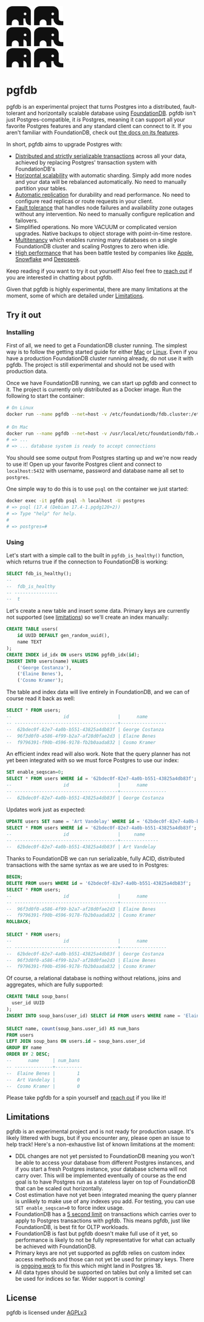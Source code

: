 <picture>
  <source media="(prefers-color-scheme: dark)" srcset="/assets/elephants.png">
  <img alt="pgfdb" src="/assets/elephants-dark.png" width="150">
</picture>

# pgfdb

pgfdb is an experimental project that turns Postgres into a distributed, fault-tolerant and horizontally scalable database using [FoundationDB](https://www.foundationdb.org). pgfdb isn't just Postgres-compatible, it _is_ Postgres, meaning it can support all your favorite Postgres features and any standard client can connect to it. If you aren't familiar with FoundationDB, check out [the docs on its features](https://apple.github.io/foundationdb/features.html).

In short, pgfdb aims to upgrade Postgres with:

- [Distributed and strictly serializable transactions](https://apple.github.io/foundationdb/features.html#acid-transactions) across all your data, achieved by replacing Postgres' transaction system with FoundationDB's
- [Horizontal scalability](https://apple.github.io/foundationdb/scalability.html) with automatic sharding. Simply add more nodes and your data will be rebalanced automatically. No need to manually partition your tables.
- [Automatic replication](https://apple.github.io/foundationdb/features.html#replicated-storage) for durability and read performance. No need to configure read replicas or route requests in your client.
- [Fault tolerance](https://apple.github.io/foundationdb/fault-tolerance.html) that handles node failures and availability zone outages without any intervention. No need to manually configure replication and failovers.
- Simplified operations. No more VACUUM or complicated version upgrades. Native backups to object storage with point-in-time restore.
- [Multitenancy](https://apple.github.io/foundationdb/tenants.html) which enables running many databases on a single FoundationDB cluster and scaling Postgres to zero when idle.
- [High performance](https://apple.github.io/foundationdb/performance.html) that has been battle tested by companies like [Apple](https://arxiv.org/abs/1901.04452), [Snowflake](https://www.snowflake.com/en/blog/how-foundationdb-powers-snowflake-metadata-forward/) and [Deepseek](https://github.com/deepseek-ai/3FS).

Keep reading if you want to try it out yourself! Also feel free to [reach out](mailto:fabian@flapplabs.se) if you are interested in chatting about pgfdb.

Given that pgfdb is highly experimental, there are many limitations at the moment, some of which are detailed under [Limitations](#limitations).

## Try it out

### Installing

First of all, we need to get a FoundationDB cluster running. The simplest way is to follow the getting started guide for either [Mac](https://apple.github.io/foundationdb/getting-started-mac.html) or [Linux](https://apple.github.io/foundationdb/getting-started-linux.html). Even if you have a production FoundationDB cluster running already, do not use it with pgfdb. The project is still experimental and should not be used with production data.

Once we have FoundationDB running, we can start up pgfdb and connect to it. The project is currently only distributed as a Docker image. Run the following to start the container:

```sh
# On Linux
docker run --name pgfdb --net=host -v /etc/foundationdb/fdb.cluster:/etc/foundationdb/fdb.cluster -e POSTGRES_PASSWORD=postgres ghcr.io/fabianlindfors/pgfdb

# On Mac
docker run --name pgfdb --net=host -v /usr/local/etc/foundationdb/fdb.cluster:/etc/foundationdb/fdb.cluster -e POSTGRES_PASSWORD=postgres ghcr.io/fabianlindfors/pgfdb
# => ...
# => ... database system is ready to accept connections
```

You should see some output from Postgres starting up and we're now ready to use it! Open up your favorite Postgres client and connect to `localhost:5432` with username, password and database name all set to `postgres`.

One simple way to do this is to use `psql` on the container we just started:

```sh
docker exec -it pgfdb psql -h localhost -U postgres
# => psql (17.4 (Debian 17.4-1.pgdg120+2))
# => Type "help" for help.
#
# => postgres=#
```

### Using

Let's start with a simple call to the built in `pgfdb_is_healthy()` function, which returns true if the connection to FoundationDB is working:

```sql
SELECT fdb_is_healthy();
--
--  fdb_is_healthy
-- ----------------
--  t
```

Let's create a new table and insert some data. Primary keys are currently not supported (see [limitations](#limitations)) so we'll create an index manually:

```sql
CREATE TABLE users(
    id UUID DEFAULT gen_random_uuid(),
    name TEXT
);
CREATE INDEX id_idx ON users USING pgfdb_idx(id);
INSERT INTO users(name) VALUES
    ('George Costanza'),
    ('Elaine Benes'),
    ('Cosmo Kramer');
```

The table and index data will live entirely in FoundationDB, and we can of course read it back as well:

```sql
SELECT * FROM users;
--                   id                  |      name
-- --------------------------------------+-----------------
--  62bdec0f-82e7-4a0b-b551-43825a4db83f | George Costanza
--  96f3d0f0-a586-4f99-b2a7-af28d0fae2d3 | Elaine Benes
--  f9796391-f90b-4596-9178-fb2b0aada832 | Cosmo Kramer
```

An efficient index read will also work. Note that the query planner has not yet been integrated with so we must force Postgres to use our index:

```sql
SET enable_seqscan=0;
SELECT * FROM users WHERE id = '62bdec0f-82e7-4a0b-b551-43825a4db83f';
--                   id                  |      name
-- --------------------------------------+-----------------
--  62bdec0f-82e7-4a0b-b551-43825a4db83f | George Costanza
```

Updates work just as expected:

```sql
UPDATE users SET name = 'Art Vandelay' WHERE id = '62bdec0f-82e7-4a0b-b551-43825a4db83f';
SELECT * FROM users WHERE id = '62bdec0f-82e7-4a0b-b551-43825a4db83f';
--                   id                  |     name
-- --------------------------------------+--------------
--  62bdec0f-82e7-4a0b-b551-43825a4db83f | Art Vandelay
```

Thanks to FoundationDB we can run serializable, fully ACID, distributed transactions with the same syntax as we are used to in Postgres:

```sql
BEGIN;
DELETE FROM users WHERE id = '62bdec0f-82e7-4a0b-b551-43825a4db83f';
SELECT * FROM users;
--                   id                  |      name
-- --------------------------------------+-----------------
--  96f3d0f0-a586-4f99-b2a7-af28d0fae2d3 | Elaine Benes
--  f9796391-f90b-4596-9178-fb2b0aada832 | Cosmo Kramer
ROLLBACK;

SELECT * FROM users;
--                   id                  |      name
-- --------------------------------------+-----------------
--  62bdec0f-82e7-4a0b-b551-43825a4db83f | George Costanza
--  96f3d0f0-a586-4f99-b2a7-af28d0fae2d3 | Elaine Benes
--  f9796391-f90b-4596-9178-fb2b0aada832 | Cosmo Kramer
```

Of course, a relational database is nothing without relations, joins and aggregates, which are fully supported:

```sql
CREATE TABLE soup_bans(
  user_id UUID
);
INSERT INTO soup_bans(user_id) SELECT id FROM users WHERE name = 'Elaine Benes';

SELECT name, count(soup_bans.user_id) AS num_bans
FROM users
LEFT JOIN soup_bans ON users.id = soup_bans.user_id
GROUP BY name
ORDER BY 2 DESC;
--      name     | num_bans
-- --------------+----------
--  Elaine Benes |        1
--  Art Vandelay |        0
--  Cosmo Kramer |        0
```

Please take pgfdb for a spin yourself and [reach out](mailto:fabian@flapplabs.se) if you like it!

## Limitations

pgfdb is an experimental project and is not ready for production usage. It's likely littered with bugs, but if you encounter any, please open an issue to help track! Here's a non-exhaustive list of known limitations at the moment:

- DDL changes are not yet persisted to FoundationDB meaning you won't be able to access your database from different Postgres instances, and if you start a fresh Postgres instance, your database schema will not carry over. This will be implemented eventually of course as the end goal is to have Postgres run as a stateless layer on top of FoundationDB that can be scaled out horizontally.
- Cost estimation have not yet been integrated meaning the query planner is unlikely to make use of any indexes you add. For testing, you can use `SET enable_seqscan=0` to force index usage.
- FoundationDB has a [5 second limit](https://apple.github.io/foundationdb/anti-features.html#long-running-read-write-transactions) on transactions which carries over to apply to Postgres transactions with pgfdb. This means pgfdb, just like FoundationDB, is best fit for OLTP workloads.
- FoundationDB is fast but pgfdb doesn't make full use of it yet, so performance is likely to not be fully representative for what can actually be achieved with FoundationDB.
- Primary keys are not yet supported as pgfdb relies on custom index access methods and those can not yet be used for primary keys. There is [ongoing work](https://www.postgresql.org/message-id/flat/E72EAA49-354D-4C2E-8EB9-255197F55330%40enterprisedb.com) to fix this which might land in Postgres 18.
- All data types should be supported on tables but only a limited set can be used for indices so far. Wider support is coming!

## License

pgfdb is licensed under [AGPLv3](LICENSE.md)
